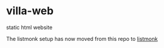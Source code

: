 # villa-web

static html website

The listmonk setup has now moved from this repo to [listmonk](https://github.com/linobino1/listmonk)